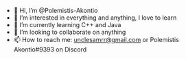 - 👋 Hi, I’m @Polemistis-Akontio
- 👀 I’m interested in everything and anything, I love to learn
- 🌱 I’m currently learning C++ and Java
- 💞️ I’m looking to collaborate on anything
- 📫 How to reach me: unclesamrr@gmail.com or Polemistis Akontio#9393 on Discord

<!---
Polemistis-Akontio/Polemistis-Akontio is a ✨ special ✨ repository because its `README.md` (this file) appears on your GitHub profile.
You can click the Preview link to take a look at your changes.
--->
